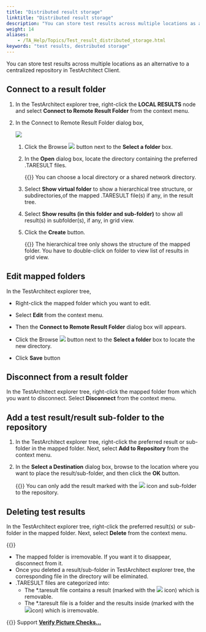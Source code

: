 ```yaml
--- 
title: "Distributed result storage"
linktitle: "Distributed result storage"
description: "You can store test results across multiple locations as an alternative to a centralized repository in TestArchitect Client."
weight: 14
aliases: 
    - /TA_Help/Topics/Test_result_distributed_storage.html
keywords: "test results, destributed storage"
---
```


You can store test results across multiple locations as an alternative to a centralized repository in TestArchitect Client.

## Connect to a result folder

1.  In the TestArchitect explorer tree, right-click the **LOCAL RESULTS** node and select **Connect to Remote Result Folder** from the context menu.
2.  In the Connect to Remote Result Folder dialog box,

    ![](/images/TA_Help/Images/Connect_to_remote_result_folder_dlg.png)

    1.  Click the Browse ![](/images/TA_Help/Images/Browse_btn.png) button next to the **Select a folder** box.
    2.  In the **Open** dialog box, locate the directory containing the preferred .TARESULT files.

        {{<note>}} You can choose a local directory or a shared network directory.

    3.  Select **Show virtual folder** to show a hierarchical tree structure, or subdirectories,of the mapped .TARESULT file\(s\) if any, in the result tree.
    4.  Select **Show results \(in this folder and sub-folder\)** to show all result\(s\) in subfolder\(s\), if any, in grid view.
    5.  Click the **Create** button.

        {{<note>}} The hierarchical tree only shows the structure of the mapped folder. You have to double-click on folder to view list of results in grid view.


## Edit mapped folders

In the TestArchitect explorer tree,

-   Right-click the mapped folder which you want to edit.

-   Select **Edit** from the context menu.
-   Then the **Connect to Remote Result Folder** dialog box will appears.
-   Click the Browse ![](/images/TA_Help/Images/Browse_btn.png) button next to the **Select a folder** box to locate the new directory.
-   Click **Save** button

## Disconnect from a result folder

In the TestArchitect explorer tree, right-click the mapped folder from which you want to disconnect. Select **Disconnect** from the context menu.

## Add a test result/result sub-folder to the repository

1.  In the TestArchitect explorer tree, right-click the preferred result or sub-folder in the mapped folder. Next, select **Add to Repository** from the context menu.
2.  In the **Select a Destination** dialog box, browse to the location where you want to place the result/sub-folder, and then click the **OK** button.

    {{<note>}} You can only add the result marked with the ![](/images/TA_Help/Images/result_icon_01.png) icon and sub-folder to the repository.


## Deleting test results

In the TestArchitect explorer tree, right-click the preferred result\(s\) or sub-folder in the mapped folder. Next, select **Delete** from the context menu.

{{<attention>}}

-   The mapped folder is irremovable. If you want it to disappear, disconnect from it.
-   Once you deleted a result/sub-folder in TestArchitect explorer tree, the corresponding file in the directory will be eliminated.
-   .TARESULT files are categorized into:
    -   The \*.taresult file contains a result \(marked with the ![](/images/TA_Help/Images/result_icon_01.png) icon\) which is removable.
    -   The \*.taresult file is a folder and the results inside \(marked with the ![](/images/TA_Help/Images/result_icon_02.png)icon\) which is irremovable.

{{<note>}} Support **[Verify Picture Checks...](/user-guide/projects-and-project-items/project-items/picture-checks/#)**



